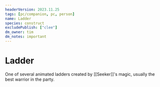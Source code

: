 ```yaml
---
headerVersion: 2023.11.25
tags: [pc/companion, pc, person]
name: Ladder
species: construct
excludePublish: ["clee"]
dm_owner: tim
dm_notes: important
---
```

# Ladder

One of several animated ladders created by [[Seeker]]'s magic, usually the best warrior in the party. 